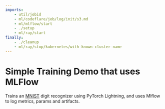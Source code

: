 ```yaml
---
imports:
    - util/jobid
    - ml/codeflare/job/log/init/s3.md
    - ml/mlflow/start
    - ./setup
    - ml/ray/start
finally:
    - ./cleanup
    - ml/ray/stop/kubernetes/with-known-cluster-name
---
```


# Simple Training Demo that uses MLFlow

Trains an [MNIST](https://en.wikipedia.org/wiki/MNIST_database) digit recognizer using PyTorch Lightning, and uses
Mlflow to log metrics, params and artifacts.
